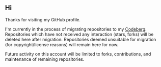 ## Hi

Thanks for visiting my GitHub profile.

I'm currently in the process of migrating repositories to my
[Codeberg](https://codeberg.org/voided). Repositories which have not received
any interaction (stars, forks) will be deleted here after migration.
Repositories deemed unsuitable for migration (for copyright/license reasons)
will remain here for now.

Future activity on this account will be limited to forks, contributions, and
maintenance of remaining repositories.
